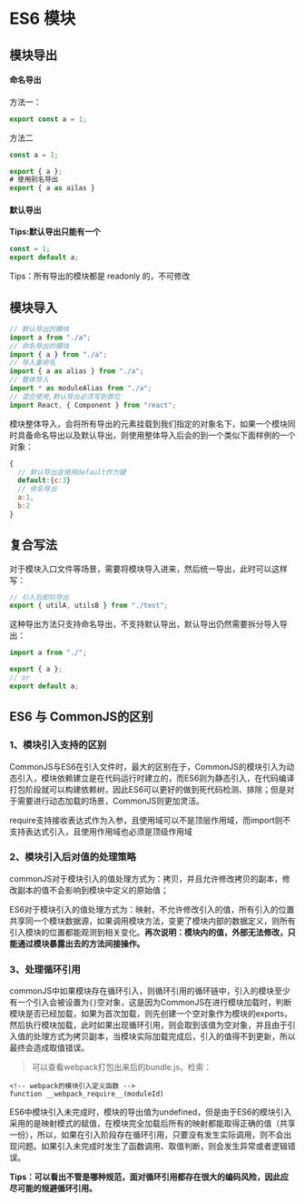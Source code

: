 # ES6 模块

## 模块导出

#### 命名导出

方法一：

```javascript
export const a = 1;
```

方法二

```javascript
const a = 1;

export { a };
# 使用别名导出
export { a as ailas }
```

#### 默认导出

**Tips:默认导出只能有一个**

```JavaScript
const = 1;
export default a;
```

Tips：所有导出的模块都是 readonly 的，不可修改

## 模块导入

```javascript
// 默认导出的模块
import a from "./a";
// 命名导出的模块
import { a } from "./a";
// 导入重命名
import { a as alias } from "./a";
// 整体导入
import * as moduleAlias from "./a";
// 混合使用,默认导出必须写到首位
import React, { Component } from "react";
```

模块整体导入，会将所有导出的元素挂载到我们指定的对象名下，如果一个模块同时具备命名导出以及默认导出，则使用整体导入后会的到一个类似下面样例的一个对象：

```javascript
{
  // 默认导出会使用default作为键
  default:{c:3}
  // 命名导出
  a:1,
  b:2
}
```

## 复合写法

对于模块入口文件等场景，需要将模块导入进来，然后统一导出，此时可以这样写：

```javascript
// 引入后即刻导出
export { utilA, utilsB } from "./test";
```

这种导出方法只支持命名导出，不支持默认导出，默认导出仍然需要拆分导入导出：

```javascript
import a from "./";

export { a };
// or
export default a;
```

## ES6 与 CommonJS的区别

### 1、模块引入支持的区别

CommonJS与ES6在引入文件时，最大的区别在于，CommonJS的模块引入为动态引入，模块依赖建立是在代码运行时建立的，而ES6则为静态引入，在代码编译打包阶段就可以构建依赖树，因此ES6可以更好的做到死代码检测、排除；但是对于需要进行动态加载的场景，CommonJS则更加灵活。

require支持接收表达式作为入参，且使用域可以不是顶层作用域，而import则不支持表达式引入，且使用作用域也必须是顶级作用域

### 2、模块引入后对值的处理策略

commonJS对于模块引入的值处理方式为：拷贝，并且允许修改拷贝的副本，修改副本的值不会影响到模块中定义的原始值；

ES6对于模块引入的值处理方式为：映射，不允许修改引入的值，所有引入的位置共享同一个模块数据源，如果调用模块方法，变更了模块内部的数据定义，则所有引入模块的位置都能观测到相关变化。**再次说明：模块内的值，外部无法修改，只能通过模块暴露出去的方法间接操作。**

### 3、处理循环引用

commonJS中如果模块存在循环引入，则循环引用的循环链中，引入的模块至少有一个引入会被设置为`{}`空对象，这是因为CommonJS在进行模块加载时，判断模块是否已经加载，如果为首次加载，则先创建一个空对象作为模块的exports，然后执行模块加载，此时如果出现循环引用，则会取到该值为空对象，并且由于引入值的处理方式为拷贝副本，当模块实际加载完成后，引入的值得不到更新，所以最终会造成取值错误。

> 可以查看webpack打包出来后的bundle.js，检索：

    <!-- webpack的模块引入定义函数 -->
    function __webpack_require__(moduleId)

ES6中模块引入未完成时，模块的导出值为undefined，但是由于ES6的模块引入采用的是映射模式的赋值，在模块完全加载后所有的映射都能取得正确的值（共享一份），所以，如果在引入阶段存在循环引用，只要没有发生实际调用，则不会出现问题。如果引入未完成时发生了函数调用、取值判断，则会发生异常或者逻辑错误。

**Tips：可以看出不管是哪种规范，面对循环引用都存在很大的编码风险，因此应尽可能的规避循环引用。**

